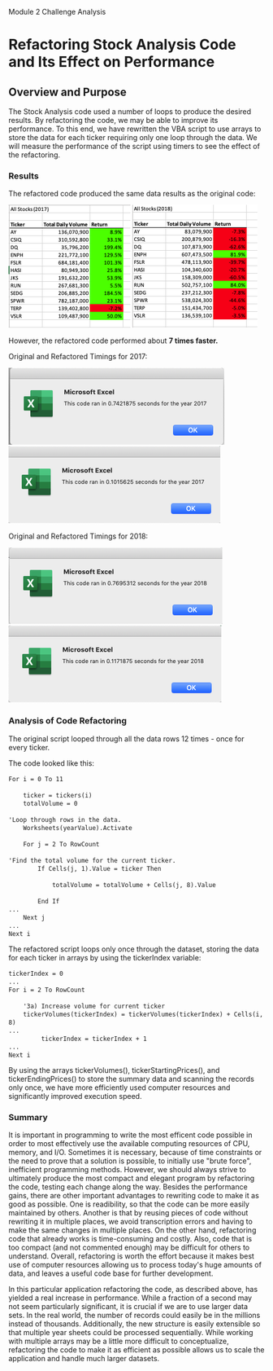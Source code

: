 Module 2 Challenge Analysis

# Refactoring Stock Analysis Code and Its Effect on Performance

## Overview and Purpose
The Stock Analysis code used a number of loops to produce the desired results.  By refactoring the code, we may be able to improve its performance.  To this end, we have rewritten the VBA script to use arrays to store the data for each ticker requiring only one loop through the data.  We will measure the performance of the script using timers to see the effect of the refactoring.

### Results
The refactored code produced the same data results as the original code: 

<img src=/Resources/Refactored_Output_2017.png></img>
<img src=/Resources/Refactored_Output_2018.png></img>

However, the refactored code performed about <b>7 times faster.</b>

Original and Refactored Timings for 2017:

<img src=/Resources/Unrefactored_Timing_2017.png></img>
<img src=/Resources/VBA_Challenge_2017.png></img>

Original and Refactored Timings for 2018:

<img src=/Resources/Unrefactored_Timing_2018.png></img>
<img src=/Resources/VBA_Challenge_2018.png></img>

### Analysis of Code Refactoring
The original script looped through all the data rows 12 times - once for every ticker.

The code looked like this:

    For i = 0 To 11
    
        ticker = tickers(i)
        totalVolume = 0
        
    'Loop through rows in the data.
        Worksheets(yearValue).Activate
            
        For j = 2 To RowCount
            
    'Find the total volume for the current ticker.
            If Cells(j, 1).Value = ticker Then
                
                totalVolume = totalVolume + Cells(j, 8).Value
                
            End If
    ...
        Next j
    ...
    Next i

The refactored script loops only once through the dataset, storing the data for each ticker in arrays by using the tickerIndex variable:

    tickerIndex = 0
    ...
    For i = 2 To RowCount

        '3a) Increase volume for current ticker
        tickerVolumes(tickerIndex) = tickerVolumes(tickerIndex) + Cells(i, 8)
    ...  
             tickerIndex = tickerIndex + 1
    ...           
    Next i

By using the arrays tickerVolumes(), tickerStartingPrices(), and tickerEndingPrices() to store the summary data and scanning the records only once, we have more efficiently used computer resources and significantly improved execution speed.

### Summary
It is important in programming to write the most efficent code possible in order to most effectively use the available computing resources of CPU, memory, and I/O.  Sometimes it is necessary, because of time constraints or the need to prove that a solution is possible, to initially use "brute force", inefficient programming methods.  However, we should always strive to ultimately produce the most compact and elegant program by refactoring the code, testing each change along the way.  Besides the performance gains, there are other important advantages to rewriting code to make it as good as possible.  One is readibility, so that the code can be more easily maintained by others.  Another is that by reusing pieces of code without rewriting it in multiple places, we avoid transcription errors and having to make the same changes in multiple places.  On the other hand, refactoring code that already works is time-consuming and costly.  Also, code that is too compact (and not commented enough) may be difficult for others to understand.  Overall, refactoring is worth the effort because it makes best use of computer resources allowing us to process today's huge amounts of data, and leaves a useful code base for further development.

In this particular application refactoring the code, as described above, has yielded a real increase in performance.  While a fraction of a second may not seem particularly significant, it is crucial if we are to use larger data sets.  In the real world, the number of records could easily be in the millions instead of thousands.  Additionally, the new structure is easily extensible so that multiple year sheets could be processed sequentially.  While working with multiple arrays may be a little more difficult to conceptualize, refactoring the code to make it as efficient as possible allows us to scale the application and handle much larger datasets.



